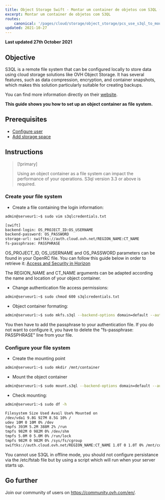 ```yaml
---
title: Object Storage Swift - Montar um container de objetos com S3QL (EN)
excerpt: Montar um container de objetos com S3QL
routes:
    canonical: '/pages/cloud/storage/object_storage/pcs_use_s3ql_to_mount_object_storage_containers'
updated: 2021-10-27
---
```


**Last updated 27th October 2021**

## Objective

S3QL is a remote file system that can be configured locally to store data using cloud storage solutions like OVH Object Storage.
It has several features, such as data compression, encryption, and container snapshots, which makes this solution particularly suitable for creating backups.

You can find more information directly on their [website](http://www.rath.org/s3ql-docs/).

**This guide shows you how to set up an object container as file system.**

## Prerequisites

- [Configure user](https://docs.ovh.com/pt/public-cloud/creation-and-deletion-of-openstack-user/)
- [Add storage space](https://docs.ovh.com/pt/public-cloud/create_an_object_container/)

## Instructions

> [!primary]
>
> Using an object container as a file system can impact the performance of your operations.
> S3ql version 3.3 or above is required.
>

### Create your file system

- Create a file containing the login information:

```bash
admin@serveur1:~$ sudo vim s3qlcredentials.txt

[swift]
backend-login: OS_PROJECT_ID:OS_USERNAME
backend-password: OS_PASSWORD
storage-url: swiftks://auth.cloud.ovh.net/REGION_NAME:CT_NAME
fs-passphrase: PASSPHRASE
```

OS_PROJECT_ID, OS_USERNAME and OS_PASSWORD parameters can be found in your OpenRC file.
You can follow this guide below in order to retrieve it: [Access and Security in Horizon](/pages/platform/public-cloud/access_and_security_in_horizon)

The REGION_NAME and CT_NAME arguments can be adapted according the name and location of your object container.

- Change authentication file access permissions:

```bash
admin@serveur1:~$ sudo chmod 600 s3qlcredentials.txt
```

- Object container formating:

```bash
admin@serveur1:~$ sudo mkfs.s3ql --backend-options domain=default --authfile s3qlcredentials.txt swiftks://auth.cloud.ovh.net/REGION_NAME:CT_NAME
```

You then have to add the passphrase to your authentication file.
If you do not want to configure it, you have to delete the "fs-passphrase: PASSPHRASE" line from your file.


### Configure your file system

- Create the mounting point

```bash
admin@serveur1:~$ sudo mkdir /mnt/container
```

- Mount the object container

```bash
admin@serveur1:~$ sudo mount.s3ql --backend-options domain=default --authfile s3qlcredentials.txt swiftks://auth.cloud.ovh.net/REGION_NAME:CT_NAME /mnt/container/
```

- Check mounting:

```bash
admin@serveur1:~$ sudo df -h

Filesystem Size Used Avail Use% Mounted on
/dev/vda1 9.8G 927M 8.5G 10% /
udev 10M 0 10M 0% /dev
tmpfs 393M 5.2M 388M 2% /run
tmpfs 982M 0 982M 0% /dev/shm
tmpfs 5.0M 0 5.0M 0% /run/lock
tmpfs 982M 0 982M 0% /sys/fs/cgroup
swiftks://auth.cloud.ovh.net/REGION_NAME:CT_NAME 1.0T 0 1.0T 0% /mnt/container
```

You cannot use S3QL in offline mode, you should not configure persistance via the /etc/fstab file but by using a script which will run when your server starts up.

## Go further

Join our community of users on <https://community.ovh.com/en/>.
